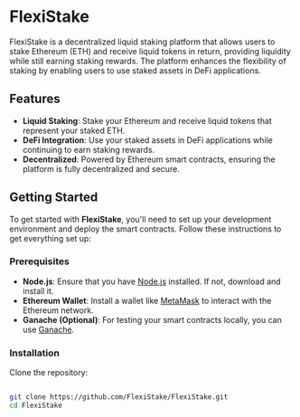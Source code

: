 # FlexiStake

FlexiStake is a decentralized liquid staking platform that allows users to stake Ethereum (ETH) and receive liquid tokens in return, providing liquidity while still earning staking rewards. The platform enhances the flexibility of staking by enabling users to use staked assets in DeFi applications.

## Features
- **Liquid Staking**: Stake your Ethereum and receive liquid tokens that represent your staked ETH.
- **DeFi Integration**: Use your staked assets in DeFi applications while continuing to earn staking rewards.
- **Decentralized**: Powered by Ethereum smart contracts, ensuring the platform is fully decentralized and secure.

## Getting Started

To get started with **FlexiStake**, you'll need to set up your development environment and deploy the smart contracts. Follow these instructions to get everything set up:

### Prerequisites

- **Node.js**: Ensure that you have [Node.js](https://nodejs.org/) installed. If not, download and install it.
- **Ethereum Wallet**: Install a wallet like [MetaMask](https://metamask.io/) to interact with the Ethereum network.
- **Ganache (Optional)**: For testing your smart contracts locally, you can use [Ganache](https://www.trufflesuite.com/ganache).

### Installation

Clone the repository:

```bash

git clone https://github.com/FlexiStake/FlexiStake.git
cd FlexiStake
